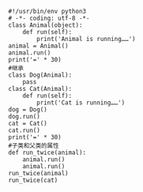


    #!/usr/bin/env python3
    # -*- coding: utf-8 -*-
    class Animal(object):
        def run(self):
            print('Animal is running……')
    animal = Animal()
    animal.run()
    print('=' * 30)
    #继承
    class Dog(Animal):
        pass
    class Cat(Animal):
        def run(self):
            print('Cat is running……')
    dog = Dog()
    dog.run()
    cat = Cat()
    cat.run()
    print('=' * 30)
    #子类和父类的属性
    def run_twice(animal):
        animal.run()
        animal.run()
    run_twice(animal)
    run_twice(cat)